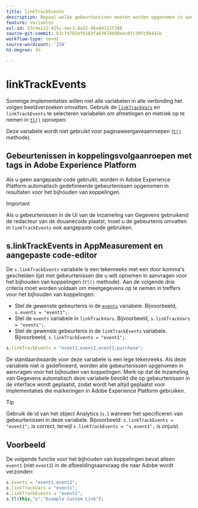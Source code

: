 ```yaml
---
title: linkTrackEvents
description: Bepaal welke gebeurtenissen moeten worden opgenomen in aanvragen voor het bijhouden van koppelingen.
feature: Variables
exl-id: 53c9e122-425c-4ec3-8a32-96e4d112f348
source-git-commit: b3c74782ef6183fa63674b98e4c0fc39fc09441b
workflow-type: tm+mt
source-wordcount: '258'
ht-degree: 3%

---
```


# linkTrackEvents

Sommige implementaties willen niet alle variabelen in alle verbinding het volgen beeldverzoeken omvatten. Gebruik de [`linkTrackVars`](linktrackvars.md) en `linkTrackEvents` te selecteren variabelen om afmetingen en metriek op te nemen in [`tl()`](../functions/tl-method.md) oproepen.

Deze variabele wordt niet gebruikt voor paginaweergaveaanroepen ([`t()`](../functions/t-method.md) methode).

## Gebeurtenissen in koppelingsvolgaanroepen met tags in Adobe Experience Platform

Als u geen aangepaste code gebruikt, worden in Adobe Experience Platform automatisch gedefinieerde gebeurtenissen opgenomen in resultaten voor het bijhouden van koppelingen.

>[!IMPORTANT]
>
>Als u gebeurtenissen in de UI van de Inzameling van Gegevens gebruikend de redacteur van de douanecode plaatst, moet u de gebeurtenis omvatten in `linkTrackEvents` ook aangepaste code gebruiken.

## s.linkTrackEvents in AppMeasurement en aangepaste code-editor

De `s.linkTrackEvents` variabele is een tekenreeks met een door komma&#39;s gescheiden lijst met gebeurtenissen die u wilt opnemen in aanvragen voor het bijhouden van koppelingen (`tl()` methode). Aan de volgende drie criteria moet worden voldaan om meetgegevens op te nemen in treffers voor het bijhouden van koppelingen:

* Stel de gewenste gebeurtenis in de [`events`](../page-vars/events/events-overview.md) variabele. Bijvoorbeeld, `s.events = "event1";`.
* Stel de `events` variabele in `linkTrackVars`. Bijvoorbeeld, `s.linkTrackVars = "events";`.
* Stel de gewenste gebeurtenis in de `linkTrackEvents` variabele. Bijvoorbeeld, `s.linkTrackEvents = "event1";`.

```js
s.linkTrackEvents = "event1,event2,event3,purchase";
```

De standaardwaarde voor deze variabele is een lege tekenreeks. Als deze variabele niet is gedefinieerd, worden alle gebeurtenissen opgenomen in aanvragen voor het bijhouden van koppelingen. Merk op dat de Inzameling van Gegevens automatisch deze variabele bevolkt die op gebeurtenissen in de interface wordt geplaatst, zodat wordt het altijd geplaatst voor implementaties die markeringen in Adobe Experience Platform gebruiken.

>[!TIP]
>
>Gebruik de id van het object Analytics (`s.`) wanneer het specificeren van gebeurtenissen in deze variabele. Bijvoorbeeld: `s.linkTrackEvents = "event1";` is correct, terwijl `s.linkTrackEvents = "s.event1";` is onjuist.

## Voorbeeld

De volgende functie voor het bijhouden van koppelingen bevat alleen `event1` (niet `event2`) in de afbeeldingsaanvraag die naar Adobe wordt verzonden:

```js
s.events = "event1,event2";
s.linkTrackVars = "events";
s.linkTrackEvents = "event1";
s.tl(this,"o","Example Custom Link");
```
